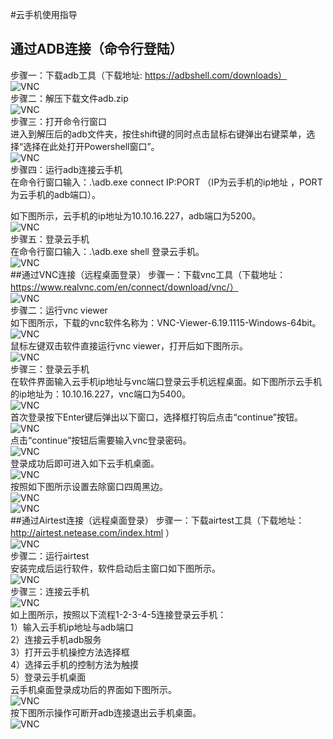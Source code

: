 #云手机使用指导
## 通过ADB连接（命令行登陆）
步骤一：下载adb工具（下载地址: https://adbshell.com/downloads）  
![VNC](docs/images/vnc-1.png)  
步骤二：解压下载文件adb.zip  
![VNC](docs/images/vnc-2.png)  
步骤三：打开命令行窗口  
进入到解压后的adb文件夹，按住shift键的同时点击鼠标右键弹出右键菜单，选择“选择在此处打开Powershell窗口”。  
![VNC](docs/images/vnc-3.png)  
步骤四：运行adb连接云手机  
在命令行窗口输入：.\adb.exe connect IP:PORT （IP为云手机的ip地址
，PORT为云手机的adb端口）。  

如下图所示，云手机的ip地址为10.10.16.227，adb端口为5200。  
![VNC](docs/images/vnc-4.png)    
步骤五：登录云手机  
在命令行窗口输入：.\adb.exe shell 登录云手机。  
![VNC](docs/images/vnc-5.png)  
##通过VNC连接（远程桌面登录）
步骤一：下载vnc工具（下载地址：https://www.realvnc.com/en/connect/download/vnc/）  
![VNC](docs/images/vnc-6.png)  
步骤二：运行vnc viewer  
如下图所示，下载的vnc软件名称为：VNC-Viewer-6.19.1115-Windows-64bit。  
![VNC](docs/images/vnc-7.png)  
鼠标左键双击软件直接运行vnc viewer，打开后如下图所示。  
![VNC](docs/images/vnc-8.png)  
步骤三：登录云手机  
在软件界面输入云手机ip地址与vnc端口登录云手机远程桌面。如下图所示云手机的ip地址为：10.10.16.227，vnc端口为5400。  
![VNC](docs/images/vnc-9.png)  
首次登录按下Enter键后弹出以下窗口，选择框打钩后点击“continue”按钮。  
![VNC](docs/images/vnc-10.png)  
点击“continue”按钮后需要输入vnc登录密码。  
![VNC](docs/images/vnc-11.png)  
登录成功后即可进入如下云手机桌面。  
![VNC](docs/images/vnc-12.png)  
按照如下图所示设置去除窗口四周黑边。  
![VNC](docs/images/vnc-13.png)   
![VNC](docs/images/vnc-14.png)   
##通过Airtest连接（远程桌面登录） 
步骤一：下载airtest工具（下载地址：http://airtest.netease.com/index.html ）  
![VNC](docs/images/vnc-15.png)  
步骤二：运行airtest  
安装完成后运行软件，软件启动后主窗口如下图所示。  
![VNC](docs/images/vnc-16.png)  
步骤三：连接云手机  
![VNC](docs/images/vnc-17.png)  
如上图所示，按照以下流程1-2-3-4-5连接登录云手机：  
1）输入云手机ip地址与adb端口  
2）连接云手机adb服务  
3）打开云手机操控方法选择框  
4）选择云手机的控制方法为触摸  
5）登录云手机桌面  
云手机桌面登录成功后的界面如下图所示。  
![VNC](docs/images/vnc-18.png)  
按下图所示操作可断开adb连接退出云手机桌面。  
![VNC](docs/images/vnc-19.png)  


